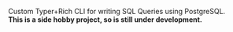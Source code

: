 Custom Typer+Rich CLI for writing SQL Queries using PostgreSQL.<br>
**This is a side hobby project, so is still under development.**